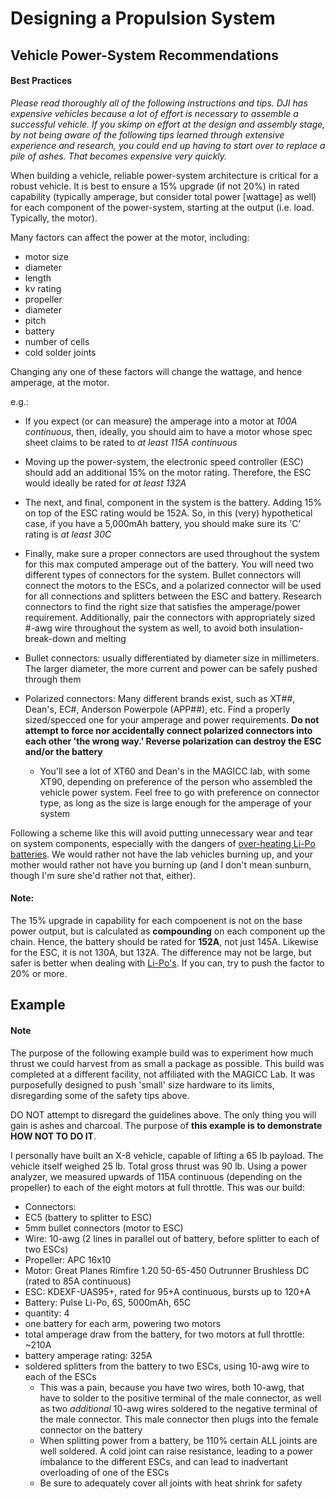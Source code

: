 Designing a Propulsion System
====================================

## Vehicle Power-System Recommendations ##
#### Best Practices ####

*Please read thoroughly all of the following instructions and tips. DJI has expensive vehicles because a lot of effort is necessary to assemble a successful vehicle. If you skimp on effort at the design and assembly stage, by not being aware of the following tips learned through extensive experience and research, you could end up having to start over to replace a pile of ashes. That becomes expensive very quickly.*

When building a vehicle, reliable power-system architecture is critical for a robust vehicle. It is best to ensure a 15% upgrade (if not 20%) in rated capability (typically amperage, but consider total power [wattage] as well) for each component of the power-system, starting at the output (i.e. load. Typically, the motor).

Many factors can affect the power at the motor, including:

* motor size
 * diameter
 * length
 * kv rating
* propeller
 * diameter
 * pitch
* battery
 * number of cells
* cold solder joints

Changing any one of these factors will change the wattage, and hence amperage, at the motor.

e.g.:

* If you expect (or can measure) the amperage into a motor at *100A continuous*, then, ideally, you should aim to have a motor whose spec sheet claims to be rated to *at least 115A continuous*

* Moving up the power-system, the electronic speed controller (ESC) should add an additional 15% on the motor rating. Therefore, the ESC would ideally be rated for *at least 132A*

* The next, and final, component in the system is the battery. Adding 15% on top of the ESC rating would be 152A. So, in this (very) hypothetical case, if you have a 5,000mAh battery, you should make sure its 'C' rating is *at least 30C*

* Finally, make sure a proper connectors are used throughout the system for this max computed amperage out of the battery. You will need two different types of connectors for the system. Bullet connectors will connect the motors to the ESCs, and a polarized connector will be used for all connections and splitters between the ESC and battery. Research connectors to find the right size that satisfies the amperage/power requirement. Additionally, pair the connectors with appropriately sized #-awg wire throughout the system as well, to avoid both insulation-break-down and melting
 * Bullet connectors: usually differentiated by diameter size in millimeters. The larger diameter, the more current and power can be safely pushed through them
 * Polarized connectors: Many different brands exist, such as XT##, Dean's, EC#, Anderson Powerpole (APP##), etc. Find a properly sized/specced one for your amperage and power requirements. **Do not attempt to force nor accidentally connect polarized connectors into each other 'the wrong way.' Reverse polarization can destroy the ESC and/or the battery**
   * You'll see a lot of XT60 and Dean's in the MAGICC lab, with some XT90, depending on preference of the person who assembled the vehicle power system. Feel free to go with preference on connector type, as long as the size is large enough for the amperage of your system

Following a scheme like this will avoid putting unnecessary wear and tear on system components, especially with the dangers of [over-heating Li-Po batteries](l01_lipo_batts.md#Moral_of_the_Story:). We would rather not have the lab vehicles burning up, and your mother would rather not have you burning up (and I don't mean sunburn, though I'm sure she'd rather not that, either).



#### Note: ####
The 15% upgrade in capability for each compoenent is not on the base power output, but is calculated as **compounding** on each component up the chain. Hence, the battery should be rated for **152A**, not just 145A. Likewise for the ESC, it is not 130A, but 132A. The difference may not be large, but safer is better when dealing with [Li-Po's](l01_lipo_batts.md#Moral_of_the_Story:). If you can, try to push the factor to 20% or more.


## Example ##

#### Note ####
The purpose of the following example build was to experiment how much thrust we could harvest from as small a package as possible. This build was completed at a different facility, not affiliated with the MAGICC Lab. It was purposefully designed to push 'small' size hardware to its limits, disregarding some of the safety tips above.

DO NOT attempt to disregard the guidelines above. The only thing you will gain is ashes and charcoal. The purpose of **this example is to demonstrate HOW NOT TO DO IT**.



I personally have built an X-8 vehicle, capable of lifting a 65 lb payload. The vehicle itself weighed 25 lb. Total gross thrust was 90 lb. Using a power analyzer, we measured upwards of 115A continuous (depending on the propeller) to each of the eight motors at full throttle. This was our build:

* Connectors:
 * EC5 (battery to splitter to ESC)
 * 5mm bullet connectors (motor to ESC)
* Wire: 10-awg (2 lines in parallel out of battery, before splitter to each of two ESCs)
* Propeller: APC 16x10
* Motor: Great Planes Rimfire 1.20 50-65-450 Outrunner Brushless DC (rated to 85A continuous)
* ESC: KDEXF-UAS95+, rated for 95+A continuous, bursts up to 120+A
* Battery: Pulse Li-Po, 6S, 5000mAh, 65C
 * quantity: 4
 * one battery for each arm, powering two motors
 * total amperage draw from the battery, for two motors at full throttle: ~210A
 * battery amperage rating: 325A
 * soldered splitters from the battery to two ESCs, using 10-awg wire to each of the ESCs
   * This was a pain, because you have two wires, both 10-awg, that have to solder to the positive terminal of the male connector, as well as two *additional* 10-awg wires soldered to the negative terminal of the male connector. This male connector then plugs into the female connector on the battery
   * When splitting power from a battery, be 110% certain ALL joints are well soldered. A cold joint can raise resistance, leading to a power imbalance to the different ESCs, and can lead to inadvertant overloading of one of the ESCs
   * Be sure to adequately cover all joints with heat shrink for safety
